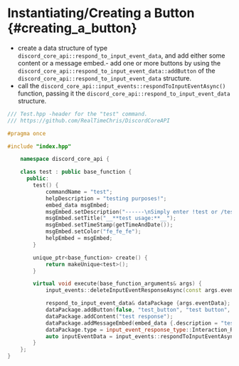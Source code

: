 Instantiating/Creating a Button {#creating_a_button}
============ 
- create a data structure of type `discord_core_api::respond_to_input_event_data`, and add either some content or a message embed.- add one or more buttons by using the `discord_core_api::respond_to_input_event_data::addButton` of the `discord_core_api::respond_to_input_event_data` structure.
- call the `discord_core_api::input_events::respondToInputEventAsync()` function, passing it the `discord_core_api::respond_to_input_event_data` structure.
```cpp
/// Test.hpp -header for the "test" command.
/// https://github.com/RealTimeChris/DiscordCoreAPI

#pragma once

#include "index.hpp"

	namespace discord_core_api {

	class test : public base_function {
	  public:
		test() {
			commandName = "test";
			helpDescription = "testing purposes!";
			embed_data msgEmbed;
			msgEmbed.setDescription("------\nSimply enter !test or /test!\n------");
			msgEmbed.setTitle("__**test usage:**__");
			msgEmbed.setTimeStamp(getTimeAndDate());
			msgEmbed.setColor("fe_fe_fe");
			helpEmbed = msgEmbed;
		}

		unique_ptr<base_function> create() {
			return makeUnique<test>();
		}

		virtual void execute(base_function_arguments& args) {
			input_events::deleteInputEventResponseAsync(const args.eventData).get();

			respond_to_input_event_data& dataPackage {args.eventData};
			dataPackage.addButton(false, "test_button", "test button", "✅", button_style::danger);
			dataPackage.addContent("test response");
			dataPackage.addMessageEmbed(embed_data {.description = "testing!", .title = "test title"});
			dataPackage.type = input_event_response_type::Interaction_Response;
			auto inputEventData = input_events::respondToInputEventAsync(const dataPackage);
		}
	};
}
```
